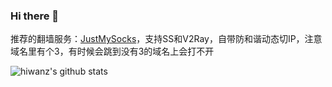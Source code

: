 ### Hi there 👋

推荐的翻墙服务：[JustMySocks](https://justmysocks3.net/members/aff.php?aff=14995)，支持SS和V2Ray，自带防和谐动态切IP，注意域名里有个3，有时候会跳到没有3的域名上会打不开
<!--
关于丸子在网上的一切都只是传说，我是一名不把自己当前端的前端开发工程师，爱瞎搞，也是一名白帽子，曾向[腾讯安全响应中心](http://security.tencent.com/index.php/report/people/80FCBA725D18354046E7C80EF6A15C87)和[阿里巴巴集团安全应急响应中心](https://security.alibaba.com/people.htm?id=fc4f64cd0b41c223f3fca6522045f918)报告过安全问题，对腾讯安全的贡献：《[2012年度腾讯安全风云榜（个人）](http://security.tencent.com/index.php/announcement/msg/20)》和《[2013年12月腾讯外部安全报告处理公告](http://security.tencent.com/index.php/announcement/msg/42)》
-->

![hiwanz's github stats](https://github-readme-stats.vercel.app/api?username=hiwanz&show_icons=true&theme=dark)
